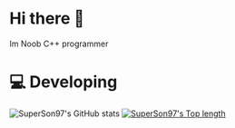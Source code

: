 # Hi there 👋
Im Noob C++ programmer 
# :computer: Developing
![SuperSon97's GitHub stats](https://github-readme-stats.vercel.app/api?username=SuperSon97&show_icons=true&theme=cobalt)
[![SuperSon97's Top length](https://github-readme-stats.vercel.app/api/top-langs/?username=SuperSon97)](https://github.com/anuraghazra/github-readme-stats)
